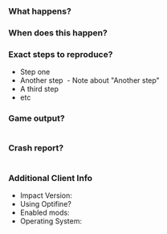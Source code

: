 <!-- Please describe your issue / suggestion in as much detail as possible. -->

<!-- Anything within these "<!--" comments won't be shown in your issue. -->
<!-- You can use markdown and some limited HTML to format your issue -->

<!-- The following sections can be deleted if this is not a bug -->

### What happens?
<!-- e.g. "My client crashes" -->

### When does this happen?
<!-- e.g. "When I join a server" -->

### Exact steps to reproduce?

- Step one
- Another step
  - Note about "Another step"
- A third step
- etc

### Game output?
<!-- Paste your game output between the ``` marks -->
```

```

### Crash report?
<!-- If a crash report file was generated, you can paste its contents between the ``` marks -->
```

```

### Additional Client Info
- Impact Version: <!-- e.g. "4.1 for 1.12.1" -->
- Using Optifine? <!-- Yes or No -->
- Enabled mods: <!-- e.g. "Killaura, Elytra+, Ridable with speed set to 3, etc" -->
- Operating System: <!-- e.g. "Windows 10 64bit" or "Fedora 24" -->

